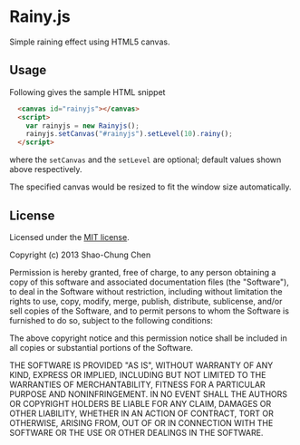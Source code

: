 Rainy.js
========
Simple raining effect using HTML5 canvas.


Usage
-----
Following gives the sample HTML snippet
```html
  <canvas id="rainyjs"></canvas>
  <script>
    var rainyjs = new Rainyjs();
    rainyjs.setCanvas("#rainyjs").setLevel(10).rainy();
  </script>
```
where the `setCanvas` and the `setLevel` are optional; default values shown above respectively.

The specified canvas would be resized to fit the window size automatically.


License
-------
Licensed under the [MIT license](http://opensource.org/licenses/mit-license.php).

Copyright (c) 2013 Shao-Chung Chen

Permission is hereby granted, free of charge, to any person obtaining a copy of this software and associated documentation files (the "Software"), to deal in the Software without restriction, including without limitation the rights to use, copy, modify, merge, publish, distribute, sublicense, and/or sell copies of the Software, and to permit persons to whom the Software is furnished to do so, subject to the following conditions:

The above copyright notice and this permission notice shall be included in all copies or substantial portions of the Software.

THE SOFTWARE IS PROVIDED "AS IS", WITHOUT WARRANTY OF ANY KIND, EXPRESS OR IMPLIED, INCLUDING BUT NOT LIMITED TO THE WARRANTIES OF MERCHANTABILITY, FITNESS FOR A PARTICULAR PURPOSE AND NONINFRINGEMENT. IN NO EVENT SHALL THE AUTHORS OR COPYRIGHT HOLDERS BE LIABLE FOR ANY CLAIM, DAMAGES OR OTHER LIABILITY, WHETHER IN AN ACTION OF CONTRACT, TORT OR OTHERWISE, ARISING FROM, OUT OF OR IN CONNECTION WITH THE SOFTWARE OR THE USE OR OTHER DEALINGS IN THE SOFTWARE.
